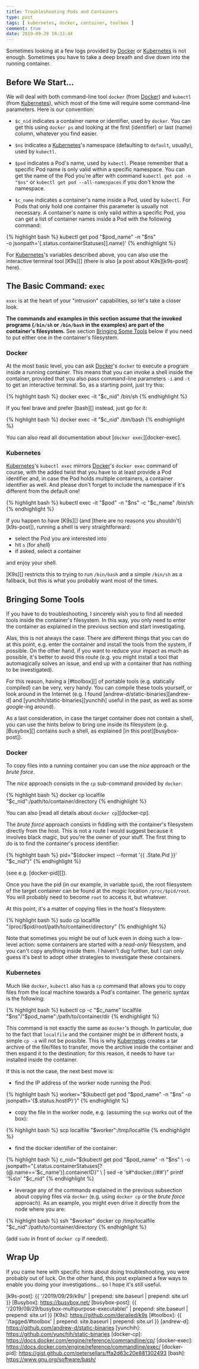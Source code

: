 ```yaml
---
title: Troubleshooting Pods and Containers
type: post
tags: [ kubernetes, docker, container, toolbox ]
comment: true
date: 2019-09-29 19:33:44
---
```


Sometimes looking at a few logs provided by [Docker][] or [Kubernetes][]
is not enough. Sometimes you have to take a deep breath and dive down
into the running container.


## Before We Start...

We will deal with both command-line tool `docker` (from [Docker][]) and
`kubectl` (from [Kubernetes][]), which most of the time will require
some command-line parameters. Here is our convention:

- `$c_nid` indicates a container name or identifier, used by `docker`.
  You can get this using `docker ps` and looking at the first
  (identifier) or last (name) column, whatever you find easier.

- `$ns` indicates a [Kubernetes][]'s namespace (defaulting to `default`,
  usually), used by `kubectl`.

- `$pod` indicates a Pod's name, used by `kubectl`. Please remember
  that a specific Pod name is only valid within a specific namespace.
  You can get the name of the Pod you're after with command `kubectl get
  pod -n "$ns"` or `kubectl get pod --all-namespaces` if you don't know
  the namespace.

- `$c_name` indicates a container's name inside a Pod, used by
  `kubectl`. For Pods that only hold one container this parameter is
  usually not necessary. A container's name is only valid within a
  specific Pod, you can get a list of container names inside a Pod with
  the following command:

{% highlight bash %}
kubectl get pod "$pod_name" -n "$ns" \
   -o jsonpath='{.status.containerStatuses[].name}'
{% endhighlight %}

For [Kubernetes][]'s variables described above, you can also use the
interactive terminal tool [K9s][] (there is also [a post about
K9s][k9s-post] here).


## The Basic Command: `exec`

`exec` is at the heart of your "intrusion" capabilities, so let's take a
closer look.

**The commands and examples in this section assume that the invoked
programs (`/bin/sh` or `/bin/bash` in the examples) are part of the
container's filesystem.** See section [Bringing Some
Tools](#bringing-some-tools) below if you need to put either one in the
container's filesystem.

### Docker

At the most basic level, you can ask [Docker][]'s `docker` to execute a
program inside a running container. This means that you can invoke a
shell inside the container, provided that you also pass command-line
parameters `-i` and `-t` to get an interactive terminal. So, as a
starting point, just try this:

{% highlight bash %}
docker exec -it "$c_nid" /bin/sh
{% endhighlight %}

If you feel brave and prefer [bash][] instead, just go for it:

{% highlight bash %}
docker exec -it "$c_nid" /bin/bash
{% endhighlight %}

You can also read all documentation about [`docker exec`][docker-exec].

### Kubernetes

[Kubernetes][]'s `kubectl exec` mirrors [Docker][]'s `docker exec`
command of course, with the added twist that you have to at least
provide a Pod identifier and, in case the Pod holds multiple containers,
a container identifier as well.  And please don't forget to include the
namespace if it's different from the default one!

{% highlight bash %}
kubectl exec -it "$pod" -n "$ns" -c "$c_name" /bin/sh
{% endhighlight %}

If you happen to have [K9s][] (and [there are no reasons you
shouldn't][k9s-post]), running a shell is very straightforward:

- select the Pod you are interested into
- hit `s` (for *shell*)
- if asked, select a container

and enjoy your shell.

[K9s][] restricts this to trying to run `/bin/bash` and a simple
`/bin/sh` as a fallback, but this is what you probably want most of the
times.

## Bringing Some Tools

If you have to do troubleshooting, I sincerely wish you to find all
needed tools inside the container's filesystem. In this way, you only
need to enter the container as explained in the previous section and
start investigating.

Alas, this is not always the case. There are different things that you
can do at this point, e.g. enter the container and install the tools
from the system, if possible. On the other hand, if you want to reduce
your impact as much as possible, it's better to avoid this route (e.g.
you might install a tool that automagically solves an issue, and end up
with a container that has nothing to be investigated).

For this reason, having a [#toolbox][] of portable tools (e.g.
statically compiled) can be very, very handy. You can compile these
tools yourself, or look around in the Internet (e.g. I found
[andrew-d/static-binaries][andrew-d] and
[yunchih/static-binaries][yunchih] useful in the past, as well as some
*google*-ing around).

As a last consideration, in case the target container does not contain a
shell, you can use the hints below to bring one inside its filesystem
(e.g. [Busybox][] contains such a shell, as explained
[in this post][busybox-post]).

### Docker

To copy files into a running container you can use the *nice* approach or
the *brute force*.

The *nice* approach consists in the `cp` sub-command provided by `docker`:

{% highlight bash %}
docker cp localfile "$c_nid":/path/to/container/directory
{% endhighlight %}

You can also [read all details about `docker cp`][docker-cp].

The *brute force* approach consists in fiddling with the container's
filesystem directly from the host. This is not a route I would suggest
because it involves black magic, but you're the owner of your stuff. The
first thing to do is to find the container's process identifier:

{% highlight bash %}
pid="$(docker inspect --format '\{{ .State.Pid }}' "$c_nid")"
{% endhighlight %}

(see e.g. [docker-pid][]).

Once you have the pid (in our example, in variable `$pid`), the root
filesystem of the target container can be found at the *magic* location
`/proc/$pid/root`. You will probably need to become `root` to access it,
but whatever.

At this point, it's a matter of copying files in the host's filesystem:

{% highlight bash %}
sudo cp localfile "/proc/$pid/root/path/to/container/directory"
{% endhighlight %}

Note that sometimes you might be out of luck even in doing such a
low-level action: some containers are started with a *read-only*
filesystem, and you can't copy anything inside them. I haven't dug
further, but I can only guess it's best to adopt other strategies to
investigate these containers.

### Kubernetes

Much like `docker`, `kubectl` also has a `cp` command that allows you to
copy files from the local machine towards a Pod's container. The generic
syntax is the following:

{% highlight bash %}
kubectl cp -c "$c_name" localfile "$ns"/"$pod_name":/path/to/container/dir
{% endhighlight %}

This command is not exactly the same as `docker`'s though. In
particular, due to the fact that `localfile` and the container might be
in different hosts, a simple `cp -a` will not be possible. This is why
[Kubernetes][] creates a tar archive of the file/files to transfer, move
the archive inside the container and then expand it to the destination;
for this reason, it needs to have `tar` installed inside the container.

If this is not the case, the next best move is:

- find the IP address of the worker node running the Pod:

{% highlight bash %}
worker="$(kubectl get pod "$pod_name" -n "$ns" -o jsonpath='{$.status.hostIP}')"
{% endhighlight %}

- copy the file in the worker node, e.g. (assuming the `scp` works out
  of the box):

{% highlight bash %}
scp localfile "$worker":/tmp/localfile
{% endhighlight %}

- find the docker identifier of the container:

{% highlight bash %}
c_nid="$(kubectl get pod "$pod_name" -n "$ns" \
   -o jsonpath="{.status.containerStatuses[?(@.name=='$c_name')].containerID}" \
   | sed -e 's#^docker://##')"
printf '%s\n' "$c_nid"
{% endhighlight %}

- leverage any of the commands explained in the previous subsection
  about copying files via `docker` (e.g. using `docker cp` or the *brute
  force* approach). As an example, you might even drive it directly from
  the node where you are:

{% highlight bash %}
ssh "$worker" docker cp /tmp/localfile "$c_nid":/path/to/container/directory
{% endhighlight %}

(add `sudo` in front of `docker cp` if needed).

## Wrap Up

If you came here with specific hints about doing troubleshooting, you
were probably out of luck. On the other hand, this post explained a few
ways to enable you doing your investigations... so I hope it's still
useful.


[Docker]: https://www.docker.com/
[Kubernetes]: https://kubernetes.io/
[k9s-post]: {{ '/2019/09/29/k9s/' | prepend: site.baseurl | prepend: site.url }}
[Busybox]: https://busybox.net/
[busybox-post]: {{ '/2019/09/29/busybox-multipurpose-executable/' | prepend: site.baseurl | prepend: site.url }}
[K9s]: https://github.com/derailed/k9s
[#toolbox]: {{ '/tagged/#toolbox' | prepend: site.baseurl | prepend: site.url }}
[andrew-d]: https://github.com/andrew-d/static-binaries
[yunchih]: https://github.com/yunchih/static-binaries
[docker-cp]: https://docs.docker.com/engine/reference/commandline/cp/
[docker-exec]: https://docs.docker.com/engine/reference/commandline/exec/
[docker-pid]: https://gist.github.com/petersellars/ffa2d63c20e881302493
[bash]: https://www.gnu.org/software/bash/

